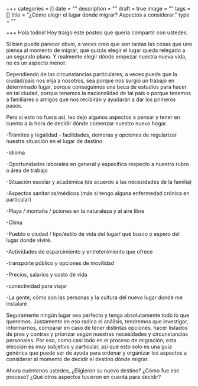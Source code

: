+++
categories = []
date = ""
description = ""
draft = true
image = ""
tags = []
title = "¿Cómo elegir el lugar donde migrar? Aspectos a considerar."
type = ""

+++
Hola todos! Hoy traigo este posteo qué quería compartir con ustedes.

Si bien puede parecer obvio, a veces creo que son tantas las cosas que uno piensa al momento de migrar, que quizás elegir el lugar queda relegado a un segundo plano. Y realmente elegir dónde empezar nuestra nueva vida, no es un aspecto menor.

Dependiendo de las circunstancias particulares, a veces puede que la ciudad/país nos elija a nosotros, sea porque nos surgió un trabajo en determinado lugar, porque conseguimos una beca de estudios para hacer en tal ciudad, porque tenemos la nacionalidad de tal país o porque tenemos a familiares o amigos que nos recibirán y ayudarán a dar los primeros pasos.

Pero si esto no fuera así, les dejo algunos aspectos a pensar y tener en cuenta a la hora de decidir dónde comenzar nuestro nuevo hogar.

\-Trámites y legalidad - facilidades, demoras y opciones de regularizar nuestra situación en el lugar de destino

\-Idioma

\-Oportunidades laborales en general y específica respecto a nuestro rubro o área de trabajo

\-Situación escolar y académica (de acuerdo a las necesidades de la familia)

\-Aspectos sanitarios/médicos (más si tengo alguna enfermedad crónica en particular)

\-Playa / montaña / pciones en la naturaleza y al aire libre

\-Clima

\-Pueblo o ciudad / tipo/estilo de vida del lugar/ qué busco o espero del lugar donde viviré.

\-Actividades de esparcimiento y entretenimiento que ofrece

\-transporte público y opciones de movilidad

\-Precios, salarios y costo de vida

\-conectividad para viajar

\-La gente, cómo son las personas y la cultura del nuevo lugar donde me instalaré

Seguramente ningún lugar sea perfecto y tenga absolutamente todo lo que queremos. Justamente en eso radica el análisis, tendremos que investigar, informarnos, comparar en caso de tener distintas opciones, hacer listados de pros y contras y priorizar según nuestras necesidades y circunstancias personales. Por eso, como casi todo en el proceso de migración, esta elección es muy subjetivo y particular, así que esto solo es una guía genérica que puede ser de ayuda para ordenar y organizar los aspectos a considerar al momento de decidir el destino dónde migrar.

Ahora cuéntenos ustedes, ¿Eligieron su nuevo destino? ¿Cómo fue ese proceso? ¿Qué otros aspectos tuvieron en cuenta para decidir?